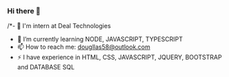 ### Hi there 👋

/*- 🔭 I'm intern at Deal Technologies
- 🌱 I’m currently learning NODE, JAVASCRIPT, TYPESCRIPT
- 📫 How to reach me: dougllas58@outlook.com
- ⚡ I have experience in HTML, CSS, JAVASCRIPT, JQUERY, BOOTSTRAP and DATABASE SQL
